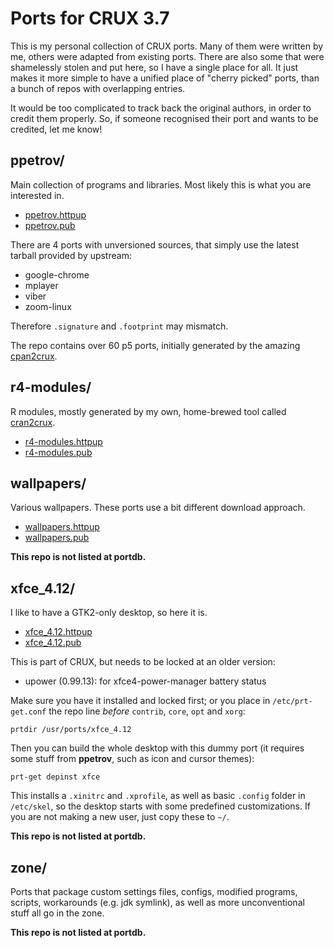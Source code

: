# Ports for CRUX 3.7

This is my personal collection of CRUX ports. Many of them were written
by me, others were adapted from existing ports. There are also some that
were shamelessly stolen and put here, so I have a single place for all.
It just makes it more simple to have a unified place of "cherry picked"
ports, than a bunch of repos with overlapping entries.

It would be too complicated to track back the original authors, in order
to credit them properly. So, if someone recognised their port and wants
to be credited, let me know!

## ppetrov/
Main collection of programs and libraries. Most likely this is what you
are interested in.
* [ppetrov.httpup](https://raw.githubusercontent.com/slackalaxy/crux-ports/main/ppetrov/ppetrov.httpup)
* [ppetrov.pub](https://raw.githubusercontent.com/slackalaxy/crux-ports/main/ppetrov/ppetrov.pub)

There are 4 ports with unversioned sources, that simply use the latest
tarball provided by upstream:
* google-chrome
* mplayer
* viber
* zoom-linux

Therefore `.signature` and `.footprint` may mismatch.

The repo contains over 60 p5 ports, initially generated by the amazing
[cpan2crux](https://www.mizrahi.com.ve/crux/ports/cpan2crux/Pkgfile).

## r4-modules/
R modules, mostly generated by my own, home-brewed tool called 
[cran2crux](https://github.com/slackalaxy/cran2crux).
* [r4-modules.httpup](https://raw.githubusercontent.com/slackalaxy/crux-ports/main/r4-modules/r4-modules.httpup)
* [r4-modules.pub](https://raw.githubusercontent.com/slackalaxy/crux-ports/main/r4-modules/r4-modules.pub)

## wallpapers/
Various wallpapers. These ports use a bit different download approach.
* [wallpapers.httpup](https://raw.githubusercontent.com/slackalaxy/crux-ports/main/wallpapers/wallpapers.httpup)
* [wallpapers.pub](https://raw.githubusercontent.com/slackalaxy/crux-ports/main/wallpapers/wallpapers.pub)

**This repo is not listed at portdb.**

## xfce_4.12/
I like to have a GTK2-only desktop, so here it is.
* [xfce_4.12.httpup](https://raw.githubusercontent.com/slackalaxy/crux-ports/main/xfce_4.12/xfce_4.12.httpup)
* [xfce_4.12.pub](https://raw.githubusercontent.com/slackalaxy/crux-ports/main/xfce_4.12/xfce_4.12.pub)

This is part of CRUX, but needs to be locked at an older version:

* upower (0.99.13): for xfce4-power-manager battery status

Make sure you have it installed and locked first; or you place in 
`/etc/prt-get.conf` the repo line *before* `contrib`, `core`, 
`opt` and `xorg`:

	prtdir /usr/ports/xfce_4.12

Then you can build the whole desktop with this dummy port (it requires
some stuff from **ppetrov**, such as icon and cursor themes):

	prt-get depinst xfce

This installs a `.xinitrc` and `.xprofile`, as well as basic `.config`
folder in `/etc/skel`, so the desktop starts with some predefined
customizations. If you are not making a new user, just copy these to
`~/`.

**This repo is not listed at portdb.**

## zone/
Ports that package custom settings files, configs, modified programs,
scripts, workarounds (e.g. jdk symlink), as well as more unconventional
stuff all go in the zone.

**This repo is not listed at portdb.**

